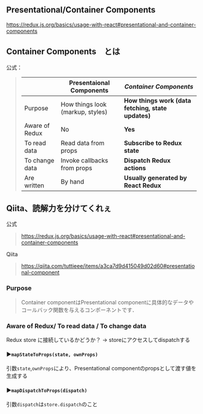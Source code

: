 ## Presentational/Container Components
https://redux.js.org/basics/usage-with-react#presentational-and-container-components

## Container Components　とは
公式：
> | | Presentaional Components | ___Container Components___ |
> | ---- | ---- | ---- |
> | Purpose | How things look (markup, styles) | __How things work (data fetching, state updates)__ |
> | Aware of Redux | No | __Yes__ |
> | To read data | Read data from props | __Subscribe to Redux state__|
> | To change data | Invoke callbacks from props | __Dispatch Redux actions__ |
> | Are written | By hand | __Usually generated by React Redux__ |

## Qiita、読解力を分けてくれぇ 
公式
> https://redux.js.org/basics/usage-with-react#presentational-and-container-components  

Qiita  
> https://qiita.com/tuttieee/items/a3ca7d9d415049d02d60#presentational-component

### Purpose
> Container componentはPresentational componentに具体的なデータやコールバック関数を与えるコンポーネントです．
### Aware of Redux/ To read data / To change data
Redux store に接続しているかどうか？ → storeにアクセスしてdispatchする
#### ▶︎```mapStateToProps(state, ownProps)``` 
引数```state```,```ownProps```により、Presentational componentのpropsとして渡す値を生成する
#### ▶︎```mapDispatchToProps(dispatch)```  
引数```dispatch```は```store.dispatch```のこと
